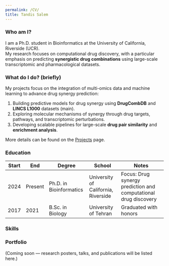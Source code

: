 ```yaml
---
permalink: /CV/
title: Tandis Salem
---
```


### Who am I?

I am a Ph.D. student in Bioinformatics at the University of California, Riverside (UCR).  
My research focuses on computational drug discovery, with a particular emphasis on predicting **synergistic drug combinations** using large-scale transcriptomic and pharmacological datasets.

### What do I do? (briefly)

My projects focus on the integration of multi-omics data and machine learning to advance drug synergy prediction:
1. Building predictive models for drug synergy using **DrugCombDB** and **LINCS L1000** datasets (main).
2. Exploring molecular mechanisms of synergy through drug targets, pathways, and transcriptomic perturbations.
3. Developing scalable pipelines for large-scale **drug pair similarity** and **enrichment analysis**.

More details can be found on the [Projects](#) page.  

### Education

|Start|End|Degree|School|Notes|
|-----|---|------|------|-----|
|2024 |Present|Ph.D. in Bioinformatics|University of California, Riverside|Focus: Drug synergy prediction and computational drug discovery|
|2017 |2021   |B.Sc. in Biology|University of Tehran|Graduated with honors|

### Skills



### Portfolio

(Coming soon — research posters, talks, and publications will be listed here.)

